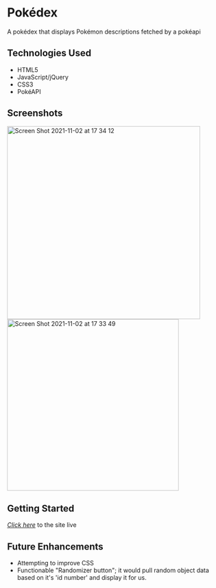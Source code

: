 # Pokédex

A pokédex that displays Pokémon descriptions fetched by a pokéapi

## Technologies Used

- HTML5
- JavaScript/jQuery
- CSS3
- PokéAPI

## Screenshots

<img width="450" alt="Screen Shot 2021-11-02 at 17 34 12" src="https://user-images.githubusercontent.com/91039252/139959818-63b78de3-9b3d-4640-aa48-a60bed2b273d.png">

<img width="400" alt="Screen Shot 2021-11-02 at 17 33 49" src="https://user-images.githubusercontent.com/91039252/139959778-9e9dfee5-7eb2-4178-bea2-22e7b9a0cb19.png">

## Getting Started

[*Click here*](#) to the site live

## Future Enhancements

- Attempting to improve CSS
- Functionable "Randomizer button"; it would pull random object data based on it's 'id number' and display it for us.
